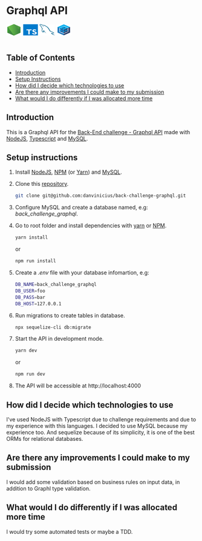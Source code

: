 # Graphql API

<div style="display: inline_block">
    <img align="center" alt="NodeJS" title="NodeJS" height="30" width="40" src="https://raw.githubusercontent.com/devicons/devicon/master/icons/nodejs/nodejs-original.svg">
    <img align="center" alt="Typescript" title="Typescript" height="30" width="40" src="https://raw.githubusercontent.com/devicons/devicon/master/icons/typescript/typescript-original.svg">
    <img align="center" alt="MySQL" title="MySQL" height="30" width="40" src="https://raw.githubusercontent.com/devicons/devicon/master/icons/mysql/mysql-original.svg">
    <img align="center" alt="Sequelize" title="Sequelize" height="30" width="40" src="https://raw.githubusercontent.com/devicons/devicon/master/icons/sequelize/sequelize-original.svg">
</div>
<br>

## Table of Contents

- [Introduction](#introduction)
- [Setup Instructions](#setup-instructions)
- [How did I decide which technologies to use](#how-did-i-decide-which-technologies-to-use)
- [Are there any improvements I could make to my submission](#are-there-any-improvements-i-could-make-to-my-submission)
- [What would I do differently if I was allocated more time](#what-would-i-do-differently-if-i-was-allocated-more-time)

## Introduction

This is a Graphql API for the [Back-End challenge - Graphql API](https://github.com/dantas-dev/back-challenge-graphql) made with [NodeJS](https://NODEJS.org/), [Typescript](https://www.typescriptlang.org/) and [MySQL](https://www.mysql.com/).

## Setup instructions

1. Install [NodeJS](https://nodejs.org/pt), [NPM](https://www.npmjs) (or [Yarn](https://classic.yarnpkg.com/lang/en/docs/install/#debian-stable)) and [MySQL](https://www.mysql.com/).

2. Clone this [repository](https://github.com/danvinicius/back-challenge-graphql).
    ```bash
    git clone git@github.com:danvinicius/back-challenge-graphql.git
    ```
3. Configure MySQL and create a database named, e.g: *back_challenge_graphql*.
4. Go to root folder and install dependencies with [yarn](https://classic.yarnpkg.com/lang/en/docs/install/#debian-stable) or [NPM](https://www.npmjs.com/).
    ```bash
    yarn install
    ```
    or

    ```bash
    npm run install
    ```

5. Create a *.env* file with your database infomartion, e.g:

    ```bash
    DB_NAME=back_challenge_graphql
    DB_USER=foo
    DB_PASS=bar
    DB_HOST=127.0.0.1
    ```
6. Run migrations to create tables in database.
    ```bash
    npx sequelize-cli db:migrate
    ```

7. Start the API in development mode.
    ```bash
    yarn dev
    ```

    or

    ```bash
    npm run dev
    ```
5. The API will be accessible at http://localhost:4000

## How did I decide which technologies to use

I've used NodeJS with Typescript due to challenge requirements and due to my experience with this languages. I decided to use MySQL because my experience too. And sequelize because of its simplicity, it is one of the best ORMs for relational databases.

## Are there any improvements I could make to my submission

I would add some validation based on business rules on input data, in addition to Graphl type validation.

## What would I do differently if I was allocated more time

I would try some automated tests or maybe a TDD.
